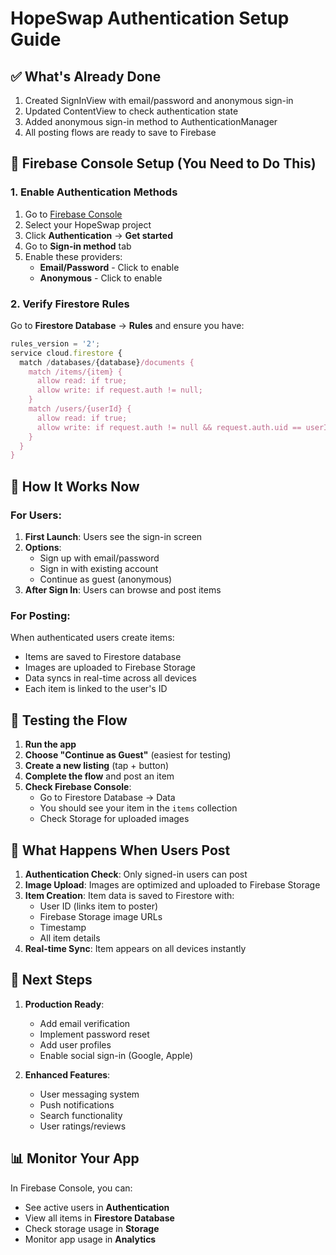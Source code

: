 # HopeSwap Authentication Setup Guide

## ✅ What's Already Done
1. Created SignInView with email/password and anonymous sign-in
2. Updated ContentView to check authentication state
3. Added anonymous sign-in method to AuthenticationManager
4. All posting flows are ready to save to Firebase

## 🔧 Firebase Console Setup (You Need to Do This)

### 1. Enable Authentication Methods
1. Go to [Firebase Console](https://console.firebase.google.com)
2. Select your HopeSwap project
3. Click **Authentication** → **Get started**
4. Go to **Sign-in method** tab
5. Enable these providers:
   - **Email/Password** - Click to enable
   - **Anonymous** - Click to enable

### 2. Verify Firestore Rules
Go to **Firestore Database** → **Rules** and ensure you have:
```javascript
rules_version = '2';
service cloud.firestore {
  match /databases/{database}/documents {
    match /items/{item} {
      allow read: if true;
      allow write: if request.auth != null;
    }
    match /users/{userId} {
      allow read: if true;
      allow write: if request.auth != null && request.auth.uid == userId;
    }
  }
}
```

## 📱 How It Works Now

### For Users:
1. **First Launch**: Users see the sign-in screen
2. **Options**:
   - Sign up with email/password
   - Sign in with existing account
   - Continue as guest (anonymous)
3. **After Sign In**: Users can browse and post items

### For Posting:
When authenticated users create items:
- Items are saved to Firestore database
- Images are uploaded to Firebase Storage
- Data syncs in real-time across all devices
- Each item is linked to the user's ID

## 🧪 Testing the Flow

1. **Run the app**
2. **Choose "Continue as Guest"** (easiest for testing)
3. **Create a new listing** (tap + button)
4. **Complete the flow** and post an item
5. **Check Firebase Console**:
   - Go to Firestore Database → Data
   - You should see your item in the `items` collection
   - Check Storage for uploaded images

## 🎯 What Happens When Users Post

1. **Authentication Check**: Only signed-in users can post
2. **Image Upload**: Images are optimized and uploaded to Firebase Storage
3. **Item Creation**: Item data is saved to Firestore with:
   - User ID (links item to poster)
   - Firebase Storage image URLs
   - Timestamp
   - All item details
4. **Real-time Sync**: Item appears on all devices instantly

## 🚀 Next Steps

1. **Production Ready**:
   - Add email verification
   - Implement password reset
   - Add user profiles
   - Enable social sign-in (Google, Apple)

2. **Enhanced Features**:
   - User messaging system
   - Push notifications
   - Search functionality
   - User ratings/reviews

## 📊 Monitor Your App

In Firebase Console, you can:
- See active users in **Authentication**
- View all items in **Firestore Database**
- Check storage usage in **Storage**
- Monitor app usage in **Analytics**